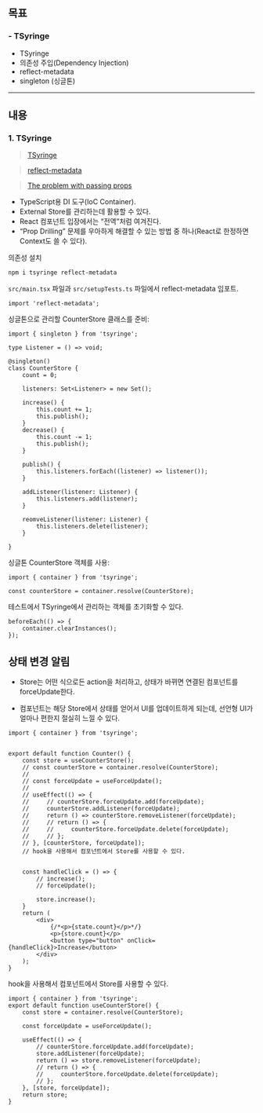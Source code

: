 ## 목표
### - TSyringe

- TSyringe
- 의존성 주입(Dependency Injection)
- reflect-metadata
- singleton (싱글톤)

---

## 내용
### 1. TSyringe

> [TSyringe](https://github.com/microsoft/tsyringe)
>

> [reflect-metadata](https://github.com/rbuckton/reflect-metadata)
>

> [The problem with passing props](https://beta.reactjs.org/learn/passing-data-deeply-with-context#the-problem-with-passing-props)
>

- TypeScript용 DI 도구(IoC Container).
- External Store를 관리하는데 활용할 수 있다.
- React 컴포넌트 입장에서는 “전역”처럼 여겨진다.
- “Prop Drilling” 문제를 우아하게 해결할 수 있는 방법 중 하나(React로 한정하면 Context도 쓸 수 있다).

의존성 설치

```bash
npm i tsyringe reflect-metadata
```

`src/main.tsx` 파일과 `src/setupTests.ts` 파일에서 reflect-metadata 임포트.

```tsx
import 'reflect-metadata';
```

싱글톤으로 관리할 CounterStore 클래스를 준비:

```tsx
import { singleton } from 'tsyringe';

type Listener = () => void;

@singleton()
class CounterStore {
    count = 0;
    
    listeners: Set<Listener> = new Set();
    
    increase() {
        this.count += 1;
        this.publish();
    }
    decrease() {
        this.count -= 1;
        this.publish();
    }
    
    publish() {
        this.listeners.forEach((listener) => listener());
    }
    
    addListener(listener: Listener) {
        this.listeners.add(listener);
    }
    
    reomveListener(listener: Listener) {
        this.listeners.delete(listener);
    }
   
}
```

싱글톤 CounterStore 객체를 사용:

```tsx
import { container } from 'tsyringe';

const counterStore = container.resolve(CounterStore);
```

테스트에서 TSyringe에서 관리하는 객체를 초기화할 수 있다.

```tsx
beforeEach(() => {
    container.clearInstances();
});
```

## 상태 변경 알림

- Store는 어떤 식으로든 action을 처리하고, 상태가 바뀌면 연결된 컴포넌트를 forceUpdate한다.

- 컴포넌트는 해당 Store에서 상태를 얻어서 UI를 업데이트하게 되는데, 선언형 UI가 얼마나 편한지 절실히 느낄 수 있다.

```tsx
import { container } from 'tsyringe';


export default function Counter() {
    const store = useCounterStore();
    // const counterStore = container.resolve(CounterStore);
    //
    // const forceUpdate = useForceUpdate();
    //
    // useEffect(() => {
    //     // counterStore.forceUpdate.add(forceUpdate);
    //     counterStore.addListener(forceUpdate);
    //     return () => counterStore.removeListener(forceUpdate);
    //     // return () => {
    //     //     counterStore.forceUpdate.delete(forceUpdate);
    //     // };
    // }, [counterStore, forceUpdate]);
    // hook을 사용해서 컴포넌트에서 Store를 사용할 수 있다.
    
    
    const handleClick = () => {
        // increase();
        // forceUpdate();
        
        store.increase();
    }
    return (
        <div>
            {/*<p>{state.count}</p>*/}
            <p>{store.count}</p>
            <button type="button" onClick={handleClick}>Increase</button>
        </div>
    );
}
```


hook을 사용해서 컴포넌트에서 Store를 사용할 수 있다.

```tsx
import { container } from 'tsyringe';
export default function useCounterStore() {
    const store = container.resolve(CounterStore);

    const forceUpdate = useForceUpdate();

    useEffect(() => {
        // counterStore.forceUpdate.add(forceUpdate);
        store.addListener(forceUpdate);
        return () => store.removeListener(forceUpdate);
        // return () => {
        //     counterStore.forceUpdate.delete(forceUpdate);
        // };
    }, [store, forceUpdate]);
    return store;
}

```